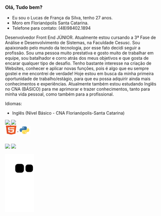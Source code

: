 ### Olá, Tudo bem?

* Eu sou o Lucas de França da Silva, tenho 27 anos.
* Moro em Florianópolis Santa Catarina.
* Telefone para contato: (48)98402.1894

Desenvolvedor Front End JÚNIOR.
Atualmente estou cursando a 3ª Fase de Análise e Desenvolvimento de Sistemas, na Faculdade Cesusc. Sou apaixonado pelo mundo da tecnologia, por esse fato decidi seguir a profissão.
Sou uma pessoa muito prestativa e gosto muito de trabalhar em equipe, sou batalhador e corro atrás dos meus objetivos e que gosta de encarar qualquer tipo de desafio. 
Tenho bastante interesse na criação de Websites, conhecer e aplicar novas funções, pois é algo que eu sempre gostei e me encontrei de verdade!
Hoje estou em busca da minha primeira oportunidade de trabalho/estágio, para que eu possa adquirir ainda mais conhecimentos e experiências. 
Atualmente também estou estudando Inglês no CNA (BÁSICO) para me aprimorar e trazer conhecimentos, tanto para minha vida pessoal, como também para a profissional.

 Idiomas: 

- Inglês (Nível Básico - CNA Florianópolis-Santa Catarina)





<div>
  <a href="https://beacons.al/lucas-fra1508>">
  <img height="180em" src="https://github-readme-stats.vercel.app/api?username=lucas-fra1508&show_icons=false&theme=darkclude_all_commits=true&count_private=true"/>
  <img height="180em" src="https://github-readme-stats.vercel.app/api/top-langs/?username=lucas-fra1508act&langs_count=7&theme=dark
</div>
                           
<div style="display: inline_block"><br> 
  <img align="center" alt="Rafa-HTML" height="30" width="40" src="https://raw.githubusercontent.com/devicons/devicon/master/icons/html5/html5-original.svg">
  <img align="center" alt="Rafa-Python" height="30" width="40" src="https://raw.githubusercontent.com/devicons/devicon/master/icons/python/python-original.svg">


  
  ##
  
 <div>
   <a href="https://instagram.com/lucas_fra23" target="_blank"><img src="https://img.shields.io/badge/-Instagram-%23E4405F?style=for-the-badge&logo=instagram&logoColor=white" target="_blank"></a>
   <a href="https://www.linkedin.com/in/lucasfrança95" target="_blank"><img src="https://img.shields.io/badge/-LinkedIn-%230077B5?style=for-the-badge&logo=linkedin&logoColor=white" target="_blank"></a>
 
 ![Snake animation](https://github.com/rafaballerini/rafaballerini/blob/output/github-contribution-grid-snake.svg)
 
</div>
